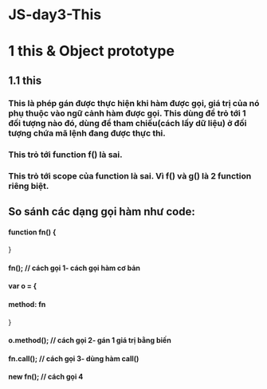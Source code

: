 # JS-day3-This
# 1 this & Object prototype
## 1.1 this
###  This là phép gán được thực hiện khi hàm được gọi, giá trị của nó phụ thuộc vào ngữ cảnh hàm được gọi. This dùng để trỏ tới 1 đối tượng nào đó, dùng để tham chiếu(cách lấy dữ liệu) ở đối tượng chứa mã lệnh đang được thực thi.
### This trỏ tới function f() là sai.
### This trỏ tới scope của function là sai. Vì f() và g() là 2 function riêng biệt.

## So sánh các dạng gọi hàm như code:
#### function fn() {
}
#### fn(); // cách gọi 1- cách gọi hàm cơ bản
#### var o = {
####  method: fn
}
#### o.method(); // cách gọi 2- gán 1 giá trị bằng biến
#### fn.call(); // cách gọi 3- dùng hàm call()
#### new fn(); // cách gọi 4
